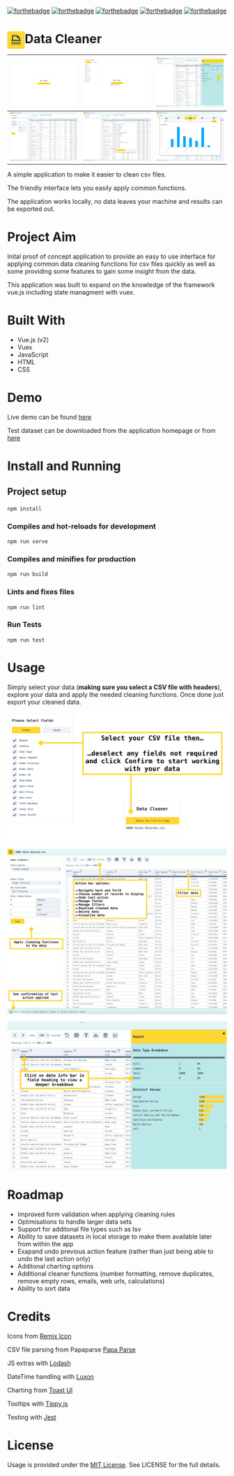 [![forthebadge](https://forthebadge.com/images/badges/made-with-vue.svg)](https://forthebadge.com)
[![forthebadge](https://forthebadge.com/images/badges/made-with-javascript.svg)](https://forthebadge.com)
[![forthebadge](https://forthebadge.com/images/badges/uses-html.svg)](https://forthebadge.com)
[![forthebadge](https://forthebadge.com/images/badges/uses-css.svg)](https://forthebadge.com)
[![forthebadge](https://forthebadge.com/images/badges/built-with-love.svg)](https://forthebadge.com)

# <img align="left" width="40" height="40" src="images/icon-readme.png">Data Cleaner

| ![](images/screen_01.png)  | ![](images/screen_02.png) | ![](images/screen_04.png) |
|:---:|:---:|:---:|
| ![](images/screen_05.png) | ![](images/screen_06.png) | ![](images/screen_08.png) |


A simple application to make it easier to clean csv files.

The friendly interface lets you easily apply common functions. 

The application works locally, no data leaves your machine and results can be exported out.

# Project Aim

Inital proof of concept application to provide an easy to use interface for applying common data cleaning functions for csv files quickly as well as some providing some features to gain some insight from the data. 

This application was built to expand on the knowledge of the framework vue.js including state managment with vuex.


# Built With
- Vue.js (v2)
- Vuex
- JavaScript
- HTML
- CSS


# Demo
Live demo can be found [here]()

Test dataset can be downloaded from the application homepage or from <a href="http://eforexcel.com/wp/wp-content/uploads/2017/07/5000-Sales-Records.zip">here</a>

# Install and Running
## Project setup
```
npm install
```

### Compiles and hot-reloads for development
```
npm run serve
```

### Compiles and minifies for production
```
npm run build
```

### Lints and fixes files
```
npm run lint
```

### Run Tests
```
npm run test
```

# Usage

Simply select your data (**making sure you select a CSV file with headers**), explore your data and apply the needed cleaning functions. Once done just export your cleaned data.

![](images/get_started.png)

![](images/screen_overview.png)

![](images/data_breakdown.png)

# Roadmap
- Improved form validation when applying cleaning rules
- Optimisations to handle larger data sets
- Support for additonal file types such as tsv
- Ability to save datasets in local storage to make them available later from within the app
- Exapand undo previous action feature (rather than just being able to undo the last action only)
- Additonal charting options
- Additional cleaner functions (number formatting, remove duplicates, remove empty rows, emails, web urls, calculations)
- Ability to sort data
  

# Credits

Icons from [Remix Icon](https://remixicon.com/)

CSV file parsing from Papaparse [Papa Parse](https://www.papaparse.com/)

JS extras with [Lodash](https://lodash.com/)

DateTime handling with [Luxon](https://moment.github.io/luxon/)

Charting from [Toast UI](https://ui.toast.com/tui-chart)

Tooltips with [Tippy.js](https://atomiks.github.io/tippyjs/)

Testing with [Jest](https://jestjs.io/)

# License
Usage is provided under the [MIT License](http://opensource.org/licenses/mit-license.php). See LICENSE for the full details.
